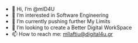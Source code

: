 - 👋 Hi, I’m @mlD4U
- 👀 I’m interested in Software Engineering
- 🌱 I’m currently pushing further My Limits
- 💞️ I’m looking to create a Better Digital WorkSpace
- 📫 How to reach me: mllaftiu@digital4u.gr
